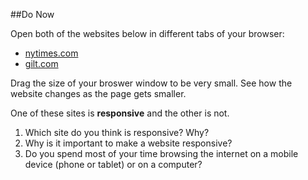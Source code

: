 ##Do Now

Open both of the websites below in different tabs of your browser:  

* [nytimes.com](http://www.nytimes.com)
* [gilt.com](www.gilt.com) 

Drag the size of your broswer window to be very small. See how the website changes as the page gets smaller.

One of these sites is **responsive** and the other is not.

1. Which site do you think is responsive? Why?
2. Why is it important to make a website responsive?
3. Do you spend most of your time browsing the internet on a mobile device (phone or tablet) or on a computer?






